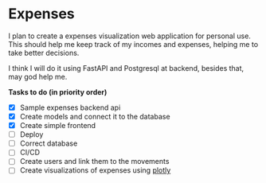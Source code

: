 # Expenses

I plan to create a expenses visualization web application for personal use.
This should help me keep track of my incomes and expenses, helping me to take better
decisions.
  
  
I think I will do it using FastAPI and Postgresql at backend, besides that,
may god help me.



**Tasks to do (in priority order)**
- [X] Sample expenses backend api
- [X] Create models and connect it to the database
- [X] Create simple frontend
- [ ] Deploy
- [ ] Correct database 
- [ ] CI/CD
- [ ] Create users and link them to the movements
- [ ] Create visualizations of expenses using [plotly](https://plotly.com/)
